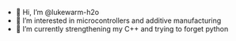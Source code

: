 - 👋 Hi, I’m @lukewarm-h2o
- 👀 I’m interested in microcontrollers and additive manufacturing
- 🌱 I’m currently strengthening my C++ and trying to forget python

<!---
lukewarm-h2o/lukewarm-h2o is a ✨ special ✨ repository because its `README.md` (this file) appears on your GitHub profile.
You can click the Preview link to take a look at your changes.
--->
